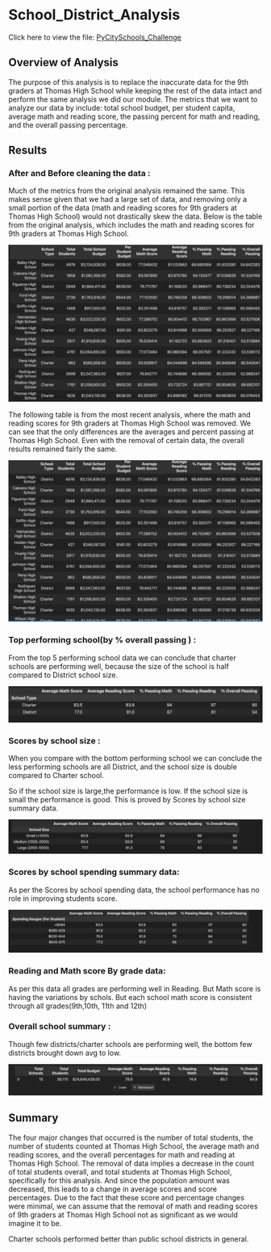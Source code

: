 # School_District_Analysis
Click here to view the file: [PyCitySchools_Challenge](https://github.com/vijaycse/School_District_Analysis/blob/master/PyCitySchools_Challenge.ipynb)
## Overview of Analysis
The purpose of this analysis is to replace the inaccurate data for the 9th graders at Thomas High School while keeping the rest of the data intact and perform the same analysis we did our module. The metrics that we want to analyze our data by include: total school budget, per student capita, average math and reading score, the passing percent for math and reading, and the overall passing percentage.

## Results

### After and Before cleaning the data :
Much of the metrics from the original analysis remained the same. This makes sense given that we had a large set of data, and removing only a small portion of the data (math and reading scores for 9th graders at Thomas High School) would not drastically skew the data. Below is the table from the original analysis, which includes the math and reading scores for 9th graders at Thomas High School.

![Original Metrics](https://github.com/vijaycse/School_District_Analysis/blob/master/Resources/school_result_original.png)

The following table is from the most recent analysis, where the math and reading scores for 9th graders at Thomas High School was removed. We can see that the only differences are the averages and percent passing at Thomas High School. Even with the removal of certain data, the overall results remained fairly the same.

![Updated Metrics](https://github.com/vijaycse/School_District_Analysis/blob/master/Resources/school_result_updated.png)



### Top performing school(by % overall passing ) :

From the top 5 performing school data we can conclude that charter schools are performing well, because the size of the school is half compared to District school size.

![Scores by district type](https://github.com/vijaycse/School_District_Analysis/blob/master/Resources/student_result_by_district_type.png)

### Scores by school size :
When you compare with the bottom performing school we can conclude the less performing schools are all District, and the school size is double compared to Charter school.

So if the school size is large,the performance is low. If the school size is small the performance is good. This is proved by Scores by school size summary data.

![Scores by school size](https://github.com/vijaycse/School_District_Analysis/blob/master/Resources/student_results_by_size.png)

### Scores by school spending summary data:

As per the Scores by school spending data, the school performance has no role in improving students score.

![Scores by school spending](https://github.com/vijaycse/School_District_Analysis/blob/master/Resources/student_results_by_spending.png)

### Reading and Math score By grade data:

As per this data all grades are performing well in Reading.
But Math score is having the variations by schols.
But each school math score is consistent through all grades(9th,10th, 11th and 12th)

### Overall school summary :

Though few districts/charter schools are performing well, the bottom few districts brought down avg to low.

![Overall District Summary ](https://github.com/vijaycse/School_District_Analysis/blob/master/Resources/district_sumary.png)

## Summary
The four major changes that occurred is the number of total students, the number of students counted at Thomas High School, the average math and reading scores, and the overall percentages for math and reading at Thomas High School. The removal of data implies a decrease in the count of total students overall, and total students at Thomas High School, specifically for this analysis. And since the population amount was decreased, this leads to a change in average scores and score percentages. Due to the fact that these score and percentage changes were minimal, we can assume that the removal of math and reading scores of 9th graders at Thomas High School not as significant as we would imagine it to be.

Charter schools performed better than public school districts in general.
